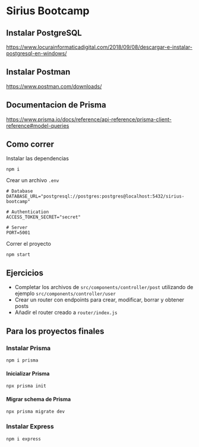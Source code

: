 # Sirius Bootcamp

## Instalar PostgreSQL

https://www.locurainformaticadigital.com/2018/09/08/descargar-e-instalar-postgresql-en-windows/

## Instalar Postman

https://www.postman.com/downloads/

## Documentacion de Prisma

https://www.prisma.io/docs/reference/api-reference/prisma-client-reference#model-queries

## Como correr

Instalar las dependencias
```
npm i
```

Crear un archivo `.env`
```
# Database
DATABASE_URL="postgresql://postgres:postgres@localhost:5432/sirius-bootcamp"

# Authentication
ACCESS_TOKEN_SECRET="secret"

# Server
PORT=5001

```

Correr el proyecto
```
npm start
```
## Ejercicios

- Completar los archivos de `src/components/controller/post` utilizando de ejemplo `src/components/controller/user`
- Crear un router con endpoints para crear, modificar, borrar y obtener posts
- Añadir el router creado a `router/index.js`

## Para los proyectos finales

### Instalar Prisma
```
npm i prisma
```

#### Inicializar Prisma
```
npx prisma init
```

#### Migrar schema de Prisma
```
npx prisma migrate dev
```

### Instalar Express
```
npm i express
```
